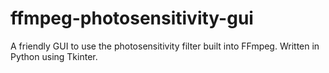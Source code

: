 # ffmpeg-photosensitivity-gui
A friendly GUI to use the photosensitivity filter built into FFmpeg. Written in Python using Tkinter.
